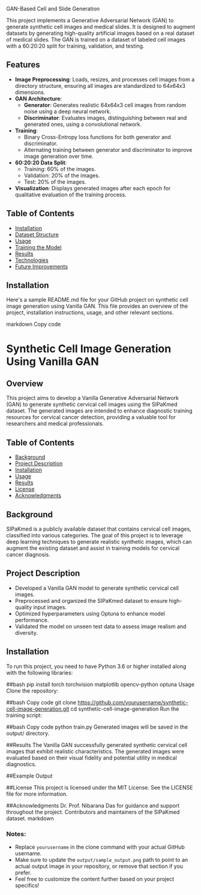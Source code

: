 GAN-Based Cell and Slide Generation

This project implements a Generative Adversarial Network (GAN) to generate synthetic cell images and medical slides. It is designed to augment datasets by generating high-quality artificial images based on a real dataset of medical slides. The GAN is trained on a dataset of labeled cell images with a 60:20:20 split for training, validation, and testing.

## Features
- **Image Preprocessing**: Loads, resizes, and processes cell images from a directory structure, ensuring all images are standardized to 64x64x3 dimensions.
- **GAN Architecture**:
  - **Generator**: Generates realistic 64x64x3 cell images from random noise using a deep neural network.
  - **Discriminator**: Evaluates images, distinguishing between real and generated ones, using a convolutional network.
- **Training**:
  - Binary Cross-Entropy loss functions for both generator and discriminator.
  - Alternating training between generator and discriminator to improve image generation over time.
- **60:20:20 Data Split**:
  - Training: 60% of the images.
  - Validation: 20% of the images.
  - Test: 20% of the images.
- **Visualization**: Displays generated images after each epoch for qualitative evaluation of the training process.

## Table of Contents
- [Installation](#installation)
- [Dataset Structure](#dataset-structure)
- [Usage](#usage)
- [Training the Model](#training-the-model)
- [Results](#results)
- [Technologies](#technologies)
- [Future Improvements](#future-improvements)

## Installation

Here's a sample README.md file for your GitHub project on synthetic cell image generation using Vanilla GAN. This file provides an overview of the project, installation instructions, usage, and other relevant sections.

markdown
Copy code
# Synthetic Cell Image Generation Using Vanilla GAN

## Overview
This project aims to develop a Vanilla Generative Adversarial Network (GAN) to generate synthetic cervical cell images using the SIPaKmed dataset. The generated images are intended to enhance diagnostic training resources for cervical cancer detection, providing a valuable tool for researchers and medical professionals.

## Table of Contents
- [Background](#background)
- [Project Description](#project-description)
- [Installation](#installation)
- [Usage](#usage)
- [Results](#results)
- [License](#license)
- [Acknowledgments](#acknowledgments)

## Background
SIPaKmed is a publicly available dataset that contains cervical cell images, classified into various categories. The goal of this project is to leverage deep learning techniques to generate realistic synthetic images, which can augment the existing dataset and assist in training models for cervical cancer diagnosis.

## Project Description
- Developed a Vanilla GAN model to generate synthetic cervical cell images.
- Preprocessed and organized the SIPaKmed dataset to ensure high-quality input images.
- Optimized hyperparameters using Optuna to enhance model performance.
- Validated the model on unseen test data to assess image realism and diversity.

## Installation
To run this project, you need to have Python 3.6 or higher installed along with the following libraries:

##bash
pip install torch torchvision matplotlib opencv-python optuna
Usage
Clone the repository:

##bash
Copy code
git clone https://github.com/yourusername/synthetic-cell-image-generation.git
cd synthetic-cell-image-generation
Run the training script:

##bash
Copy code
python train.py
Generated images will be saved in the output/ directory.

##Results
The Vanilla GAN successfully generated synthetic cervical cell images that exhibit realistic characteristics. The generated images were evaluated based on their visual fidelity and potential utility in medical diagnostics.

##Example Output

##License
This project is licensed under the MIT License. See the LICENSE file for more information.

##Acknowledgments
Dr. Prof. Nibarana Das for guidance and support throughout the project.
Contributors and maintainers of the SIPaKmed dataset.
markdown

### Notes:
- Replace `yourusername` in the clone command with your actual GitHub username.
- Make sure to update the `output/sample_output.png` path to point to an actual output image in your repository, or remove that section if you prefer.
- Feel free to customize the content further based on your project specifics!
